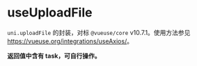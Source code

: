 # useUploadFile

`uni.uploadFile` 的封装，对标 `@vueuse/core` v10.7.1。使用方法参见 <https://vueuse.org/integrations/useAxios/>。

**返回值中含有 task，可自行操作。**
